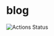 # blog

![Actions Status](https://wdp9fww0r9.execute-api.us-west-2.amazonaws.com/production/badge/raincal/blog)